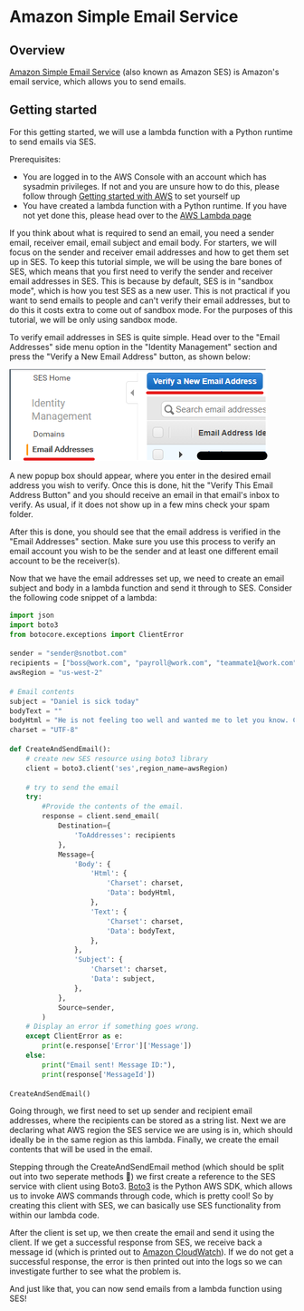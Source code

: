 # Amazon Simple Email Service

## Overview

[Amazon Simple Email Service](https://aws.amazon.com/ses/) (also known as Amazon SES) is Amazon's email service, which allows you to send emails.

## Getting started

For this getting started, we will use a lambda function with a Python runtime to send emails via SES.

Prerequisites:

- You are logged in to the AWS Console with an account which has sysadmin privileges. If not and you are unsure how to do this, please follow through [Getting started with AWS](https://github.com/Daniel-Hardie/summer-of-tech/blob/main/snotbot/Getting%20started%20with%20AWS.md) to set yourself up
- You have created a lambda function with a Python runtime. If you have not yet done this, please head over to the [AWS Lambda page](https://github.com/Daniel-Hardie/summer-of-tech/blob/main/snotbot/AWS%20Lambda.md)

If you think about what is required to send an email, you need a sender email, receiver email, email subject and email body. For starters, we will focus on the sender and receiver email addresses and how to get them set up in SES. To keep this tutorial simple, we will be using the bare bones of SES, which means that you first need to verify the sender and receiver email addresses in SES. This is because by default, SES is in "sandbox mode", which is how you test SES as a new user. This is not practical if you want to send emails to people and can't verify their email addresses, but to do this it costs extra to come out of sandbox mode. For the purposes of this tutorial, we will be only using sandbox mode.

To verify email addresses in SES is quite simple. Head over to the "Email Addresses" side menu option in the "Identity Management" section and press the "Verify a New Email Address" button, as shown below:

![SES Verify Email button](images/SES_1.png)

A new popup box should appear, where you enter in the desired email address you wish to verify. Once this is done, hit the "Verify This Email Address Button" and you should receive an email in that email's inbox to verify. As usual, if it does not show up in a few mins check your spam folder.

After this is done, you should see that the email address is verified in the "Email Addresses" section. Make sure you use this process to verify an email account you wish to be the sender and at least one different email account to be the receiver(s).

Now that we have the email addresses set up, we need to create an email subject and body in a lambda function and send it through to SES. Consider the following code snippet of a lambda:

```python
import json
import boto3
from botocore.exceptions import ClientError

sender = "sender@snotbot.com"
recipients = ["boss@work.com", "payroll@work.com", "teammate1@work.com"]
awsRegion = "us-west-2"

# Email contents
subject = "Daniel is sick today"
bodyText = ""
bodyHtml = "He is not feeling too well and wanted me to let you know. Cheers, Snotbot"
charset = "UTF-8"

def CreateAndSendEmail():
    # create new SES resource using boto3 library
    client = boto3.client('ses',region_name=awsRegion)

    # try to send the email
    try:
        #Provide the contents of the email.
        response = client.send_email(
            Destination={
                'ToAddresses': recipients
            },
            Message={
                'Body': {
                    'Html': {
                        'Charset': charset,
                        'Data': bodyHtml,
                    },
                    'Text': {
                        'Charset': charset,
                        'Data': bodyText,
                    },
                },
                'Subject': {
                    'Charset': charset,
                    'Data': subject,
                },
            },
            Source=sender,
        )
    # Display an error if something goes wrong.
    except ClientError as e:
        print(e.response['Error']['Message'])
    else:
        print("Email sent! Message ID:"),
        print(response['MessageId'])

CreateAndSendEmail()
```

Going through, we first need to set up sender and recipient email addresses, where the recipients can be stored as a string list. Next we are declaring what AWS region the SES service we are using is in, which should ideally be in the same region as this lambda. Finally, we create the email contents that will be used in the email.

Stepping through the CreateAndSendEmail method (which should be split out into two seperate methods 🤫) we first create a reference to the SES service with client using Boto3. [Boto3](https://boto3.amazonaws.com/v1/documentation/api/latest/index.html) is the Python AWS SDK, which allows us to invoke AWS commands through code, which is pretty cool! So by creating this client with SES, we can basically use SES functionality from within our lambda code.

After the client is set up, we then create the email and send it using the client. If we get a successful response from SES, we receive back a message id (which is printed out to [Amazon CloudWatch](https://github.com/Daniel-Hardie/summer-of-tech/blob/main/snotbot/Amazon%20CloudWatch.md)). If we do not get a successful response, the error is then printed out into the logs so we can investigate further to see what the problem is.

And just like that, you can now send emails from a lambda function using SES!
